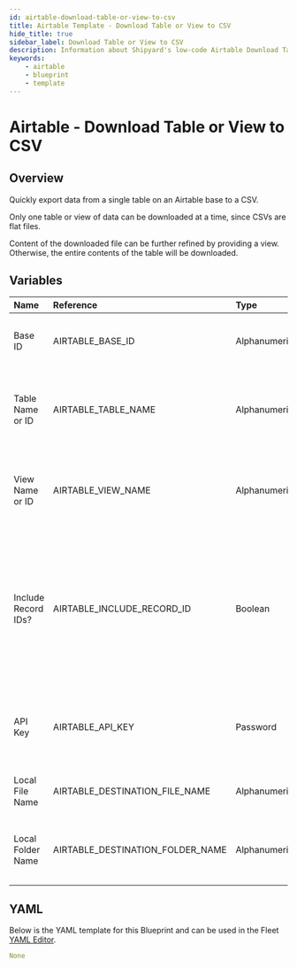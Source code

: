 ```yaml
---
id: airtable-download-table-or-view-to-csv
title: Airtable Template - Download Table or View to CSV
hide_title: true
sidebar_label: Download Table or View to CSV
description: Information about Shipyard's low-code Airtable Download Table or View to CSV blueprint. Quickly export your data from an Airtable Table or View.  
keywords:
    - airtable
    - blueprint
    - template
---
```


# Airtable - Download Table or View to CSV

## Overview
Quickly export data from a single table on an Airtable base to a CSV. 

Only one table or view of data can be downloaded at a time, since CSVs are flat files.

Content of the downloaded file can be further refined by providing a view. Otherwise, the entire contents of the table will be downloaded.


## Variables

| Name | Reference | Type | Required | Default | Options | Description |
|:-----|:----------|:-----|:---------|:--------|:--------|:------------|
| Base ID | AIRTABLE_BASE_ID  | Alphanumeric |:white_check_mark: | - | - | The ID of your Airtable base. Found in the URL of your base and starts with `app` |
| Table Name or ID | AIRTABLE_TABLE_NAME  | Alphanumeric |:white_check_mark: | - | - | Can be the Name (case sensitive) or the ID of the table. The ID can be found in the URL and always starts with `tbl`. |
| View Name or ID | AIRTABLE_VIEW_NAME  | Alphanumeric |:heavy_minus_sign: | - | - | Can be the Name (case sensitive) or the ID of the view. The ID can be found in the URL and always starts with `viw`. |
| Include Record IDs? | AIRTABLE_INCLUDE_RECORD_ID  | Boolean |:white_check_mark: | True | - | If checked, an additional column named `airtable_record_ids` will be created in the CSV containing each row's unique Airtable Record ID. This is recommended if data ever needs to be reloaded back into Airtable in the future. |
| API Key | AIRTABLE_API_KEY  | Password |:white_check_mark: | - | - | API Key associated with a user that has access to the specified Base, Table, and View listed. Will usually start with `key`. |
| Local File Name | AIRTABLE_DESTINATION_FILE_NAME  | Alphanumeric |:white_check_mark: | - | - | Name of file to be generated with the results. Should be `.csv` extension. |
| Local Folder Name | AIRTABLE_DESTINATION_FOLDER_NAME  | Alphanumeric |:heavy_minus_sign: | - | - | lder where the file should be downloaded. Leaving blank will place the file in the home directory. |

## YAML
Below is the YAML template for this Blueprint and can be used in the Fleet [YAML Editor](../../reference/fleets/yaml-editor.md).
```yaml
None
```
